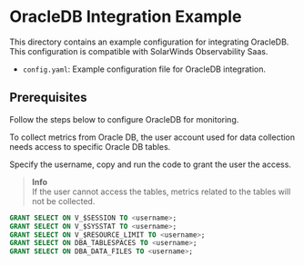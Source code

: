 # OracleDB Integration Example

This directory contains an example configuration for integrating OracleDB. 
This configuration is compatible with SolarWinds Observability Saas.

- `config.yaml`: Example configuration file for OracleDB integration.

## Prerequisites

Follow the steps below to configure OracleDB for monitoring.

To collect metrics from Oracle DB, the user account used for data collection needs access to specific Oracle DB tables.  

Specify the username, copy and run the code to grant the user the access.

> **Info**  
> If the user cannot access the tables, metrics related to the tables will not be collected.

```sql
GRANT SELECT ON V_$SESSION TO <username>;
GRANT SELECT ON V_$SYSSTAT TO <username>;
GRANT SELECT ON V_$RESOURCE_LIMIT TO <username>;
GRANT SELECT ON DBA_TABLESPACES TO <username>;
GRANT SELECT ON DBA_DATA_FILES TO <username>;
```
